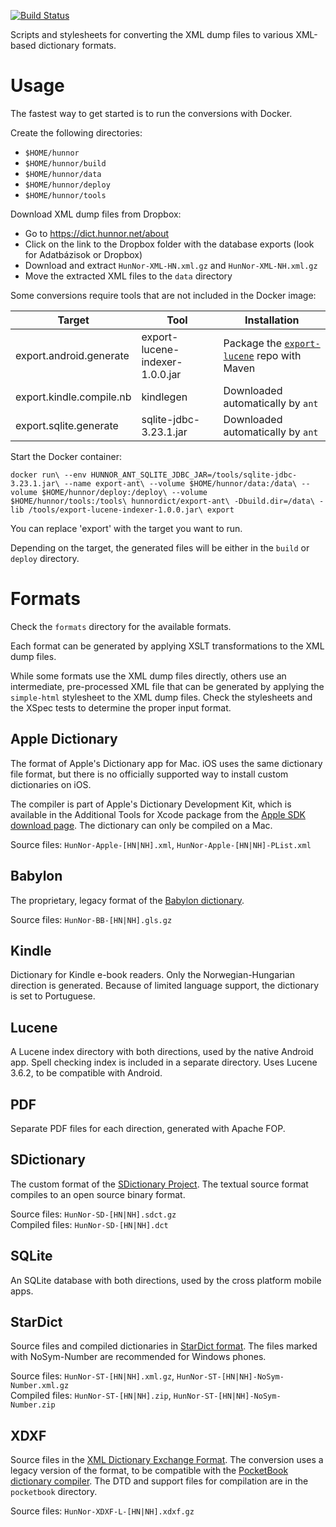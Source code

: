 [![Build Status](https://travis-ci.org/hunnor-dict/export-ant.svg?branch=master)](https://travis-ci.org/hunnor-dict/export-ant)

Scripts and stylesheets for converting the XML dump files to various XML-based dictionary formats.

# Usage

The fastest way to get started is to run the conversions with Docker.

Create the following directories:

- `$HOME/hunnor`  
- `$HOME/hunnor/build`  
- `$HOME/hunnor/data`  
- `$HOME/hunnor/deploy`  
- `$HOME/hunnor/tools`  

Download XML dump files from Dropbox:

- Go to https://dict.hunnor.net/about
- Click on the link to the Dropbox folder with the database exports (look for Adatbázisok or Dropbox)
- Download and extract `HunNor-XML-HN.xml.gz` and `HunNor-XML-NH.xml.gz`
- Move the extracted XML files to the `data` directory

Some conversions require tools that are not included in the Docker image:

| Target                   | Tool                            | Installation                                                                                |
|--------------------------|---------------------------------|---------------------------------------------------------------------------------------------|
| export.android.generate  | export-lucene-indexer-1.0.0.jar | Package the [`export-lucene`](https://github.com/hunnor-dict/export-lucene) repo with Maven |
| export.kindle.compile.nb | kindlegen                       | Downloaded automatically by `ant`                                                           |
| export.sqlite.generate   | sqlite-jdbc-3.23.1.jar          | Downloaded automatically by `ant`                                                           |

Start the Docker container:

`docker run\
  --env HUNNOR_ANT_SQLITE_JDBC_JAR=/tools/sqlite-jdbc-3.23.1.jar\
  --name export-ant\
  --volume $HOME/hunnor/data:/data\
  --volume $HOME/hunnor/deploy:/deploy\
  --volume $HOME/hunnor/tools:/tools\
  hunnordict/export-ant\
  -Dbuild.dir=/data\
  -lib /tools/export-lucene-indexer-1.0.0.jar\
  export`

You can replace 'export' with the target you want to run.

Depending on the target, the generated files will be either in the `build` or `deploy` directory.

# Formats

Check the `formats` directory for the available formats.

Each format can be generated by applying XSLT transformations to the XML dump files.

While some formats use the XML dump files directly, others use an intermediate, pre-processed XML file that can be generated by applying the `simple-html` stylesheet to the XML dump files. Check the stylesheets and the XSpec tests to determine the proper input format.

## Apple Dictionary

The format of Apple's Dictionary app for Mac. iOS uses the same dictionary file format, but there is no officially supported way to install custom dictionaries on iOS.

The compiler is part of Apple's Dictionary Development Kit, which is available in the Additional Tools for Xcode package from the [Apple SDK download page](https://developer.apple.com/download/more/). The dictionary can only be compiled on a Mac.

Source files: `HunNor-Apple-[HN|NH].xml`, `HunNor-Apple-[HN|NH]-PList.xml`

## Babylon

The proprietary, legacy format of the [Babylon dictionary](https://support.babylon.com/index.php?/Knowledgebase/Article/View/65/47/how-do-i-build-a-glossary).

Source files: `HunNor-BB-[HN|NH].gls.gz`

## Kindle

Dictionary for Kindle e-book readers. Only the Norwegian-Hungarian direction is generated. Because of limited language support, the dictionary is set to Portuguese.

## Lucene

A Lucene index directory with both directions, used by the native Android app. Spell checking index is included in a separate directory. Uses Lucene 3.6.2, to be compatible with Android.

## PDF

Separate PDF files for each direction, generated with Apache FOP.

## SDictionary

The custom format of the [SDictionary Project](http://swaj.net/sdict/). The textual source format compiles to an open source binary format.

Source files: `HunNor-SD-[HN|NH].sdct.gz`  
Compiled files: `HunNor-SD-[HN|NH].dct`

## SQLite

An SQLite database with both directions, used by the cross platform mobile apps.

## StarDict

Source files and compiled dictionaries in [StarDict format](https://github.com/huzheng001/stardict-3/blob/master/dict/doc/StarDictFileFormat). The files marked with NoSym-Number are recommended for Windows phones.

Source files: `HunNor-ST-[HN|NH].xml.gz`, `HunNor-ST-[HN|NH]-NoSym-Number.xml.gz`  
Compiled files: `HunNor-ST-[HN|NH].zip`, `HunNor-ST-[HN|NH]-NoSym-Number.zip`

## XDXF

Source files in the [XML Dictionary Exchange Format](https://github.com/soshial/xdxf_makedict/tree/master/format_standard). The conversion uses a legacy version of the format, to be compatible with the [PocketBook dictionary compiler](http://support.pocketbook-int.com/dictionaries/u/DictionaryConverter.zip). The DTD and support files for compilation are in the `pocketbook` directory.

Source files: `HunNor-XDXF-L-[HN|NH].xdxf.gz`
